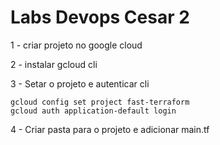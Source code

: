 # Labs Devops Cesar 2

1 - criar projeto no google cloud

2 - instalar gcloud cli

3 - Setar o projeto e autenticar cli

```shell
gcloud config set project fast-terraform
gcloud auth application-default login
```

4 - Criar pasta para o projeto e adicionar main.tf

